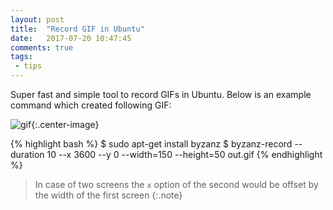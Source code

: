 ```yaml
---
layout: post
title:  "Record GIF in Ubuntu"
date:   2017-07-20 10:47:45
comments: true
tags:
 - tips
---
```


Super fast and simple tool to record GIFs in Ubuntu. Below is an example command which created following GIF:

![gif](../images/notes/out.gif){:.center-image}

{% highlight bash %}
$ sudo apt-get install byzanz
$ byzanz-record --duration 10 --x 3600 --y 0 --width=150 --height=50 out.gif
{% endhighlight %}

> In case of two screens the `x` option of the second would be offset by the width of the first screen
{:.note}

